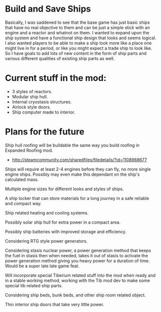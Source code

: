 # Build and Save Ships
Basically, I was saddened to see that the base game has just basic ships that have no real objective to them and can be just a simple stick with an engine and a reactor and whatnot on them.  I wanted to expand upon the ship system and have a functional ship design that looks and seems logical.  I also wanted players to be able to make a ship look more like a place one might live in for a period, or like you might expect a trade ship to look like.  So I have goals to add lots of new content in the form of ship parts and various different qualities of existing ship parts as well.

# Current stuff in the mod:
- 3 styles of reactors.
- Modular ship hull.
- Internal cryostasis structures.
- Airlock style doors.
- Ship computer made to interior.

# Plans for the future
Ship hull roofing will be buildable the same way you build roofing in Expanded Roofing mod.
- http://steamcommunity.com/sharedfiles/filedetails/?id=1108968677

Ships will require at least 2-4 engines before they can fly, no more single engine ships.  Possibly may even make this dependant on the ship's calculated mass.

Multiple engine sizes for different looks and styles of ships.

A ship locker that can store materials for a long journey in a safe reliable and compact way.

Ship related heating and cooling systems.

Possibly solar ship hull for extra power in a compact area.

Possibly ship batteries with improved storage and efficiency.

Considering RTG style power generators.

Considering stasis nuclear power, a power generation method that keeps the fuel in stasis then when needed, takes it out of stasis to activate the power generation method giving you heavy power for a duration of time.  Would be a super late late game feat.

Will incorporate special Tiberium related stuff into the mod when ready and in a stable working method, working with the Tib mod dev to make some special tib related ship parts.

Considering ship beds, bunk beds, and other ship room related object.

Thin interior ship doors that take very little power.
